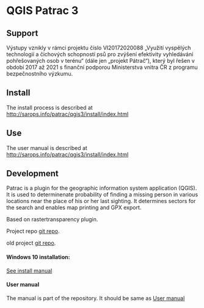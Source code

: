 # QGIS Patrac 3

## Support
Výstupy vznikly v rámci projektu číslo VI20172020088 „Využití vyspělých technologií a čichových schopností psů pro zvýšení efektivity vyhledávání pohřešovaných osob v terénu“ 
(dále jen „projekt Pátrač“), který byl řešen v období 2017 až 2021 
s finanční podporou Ministerstva vnitra ČR z programu bezpečnostního výzkumu.

## Install
The install process is described at http://sarops.info/patrac/qgis3/install/index.html

## Use
The user manual is described at http://sarops.info/patrac/qgis3/install/index.html

## Development
Patrac is a plugin for the geographic information system application (QGIS). 
It is used to determinenate probability of finding a missing person in various
locations near the place of his or her last sighting. 
It determines sectors for the search and enables map printing and GPX export. 

Based on rastertransparency plugin.

Project repo [git repo](https://github.com/ruz76/qgis_patrac_3).

old project [git repo](https://github.com/ruz76/qgis_patrac/).

#### Windows 10 installation:
[See install manual](http://sarops.info/patrac/qgis3/install/)

#### User manual
The manual is part of the repository. It should be same as 
[User manual](http://sarops.info/patrac/qgis3/user/)
